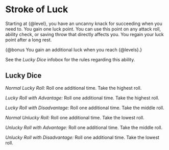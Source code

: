 # Stroke of Luck
Starting at {@level}, you have an uncanny knack for succeeding when you need to.
You gain one luck point.
You can use this point on any attack roll, ability check, or saving throw that directly affects you.
You regain your luck point after a long rest.

{@bonus You gain an additional luck when you reach {@levels}.}

See the *Lucky Dice* infobox for the rules regarding this ability.

## Lucky Dice
*Normal Lucky Roll:*
Roll one additional time.
Take the highest roll.

*Lucky Roll with Advantage:*
Roll one additional time.
Take the highest roll.

*Lucky Roll with Disadvantage:*
Roll one additional time.
Take the middle roll.

*Normal Unlucky Roll:*
Roll one additional time.
Take the lowest roll.

*Unlucky Roll with Advantage:*
Roll one additional time.
Take the middle roll.

*Unlucky Roll with Disadvantage:*
Roll one additional time.
Take the lowest roll.
